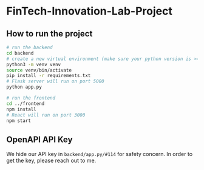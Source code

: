# FinTech-Innovation-Lab-Project

## How to run the project
```bash
# run the backend
cd backend
# create a new virtual environment (make sure your python version is >= 3.9)
python3 -m venv venv
source venv/bin/activate
pip install -r requirements.txt
# Flask server will run on port 5000
python app.py

# run the frontend
cd ../frontend
npm install
# React will run on port 3000
npm start
```

## OpenAPI API Key
We hide our API key in `backend/app.py/#114` for safety concern. In order to get the key, please reach out to me.
